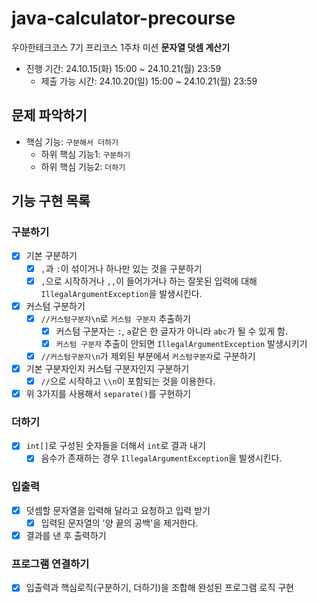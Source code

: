 # java-calculator-precourse

우아한테크코스 7기 프리코스 1주차 미션 **문자열 덧셈 계산기**

- 진행 기간: 24.10.15(화) 15:00 ~ 24.10.21(월) 23:59
    - 제출 가능 시간: 24.10.20(일) 15:00 ~ 24.10.21(월) 23:59

## 문제 파악하기

- 핵심 기능: `구분해서 더하기`
    - 하위 핵심 기능1: `구분하기`
    - 하위 핵심 기능2: `더하기`

## 기능 구현 목록

### 구분하기

- [x] 기본 구분하기
    - [x] `,`과 `:`이 섞이거나 하나만 있는 것을 구분하기
    - [x] `,`으로 시작하거나 `,,`이 들어가거나 하는 잘못된 입력에 대해 `IllegalArgumentException`을 발생시킨다.
- [x] 커스텀 구분하기
    - [x] `//커스텀구분자\n`로 `커스텀 구분자` 추출하기
        - [x] 커스텀 구분자는 `:`, `a`같은 한 글자가 아니라 `abc`가 될 수 있게 함.
        - [x] `커스텀 구분자` 추출이 안되면 `IllegalArgumentException` 발생시키기
    - [x] `//커스텀구분자\n`가 제외된 부분에서 `커스텀구분자`로 구분하기
- [x] 기본 구분자인지 커스텀 구분자인지 구분하기
    - [x] `//`으로 시작하고 `\\n`이 포함되는 것을 이용한다.
- [x] 위 3가지를 사용해서 `separate()`를 구현하기

### 더하기

-[x] `int[]`로 구성된 숫자들을 더해서 `int`로 결과 내기
    - [x] 음수가 존재하는 경우 `IllegalArgumentException`을 발생시킨다.

### 입출력

- [x] 덧셈할 문자열을 입력해 달라고 요청하고 입력 받기
    - [x] 입력된 문자열의 '양 끝의 공백'을 제거한다.
- [x] 결과를 낸 후 출력하기

### 프로그램 연결하기

- [x] 입출력과 핵심로직(구분하기, 더하기)을 조합해 완성된 프로그램 로직 구현